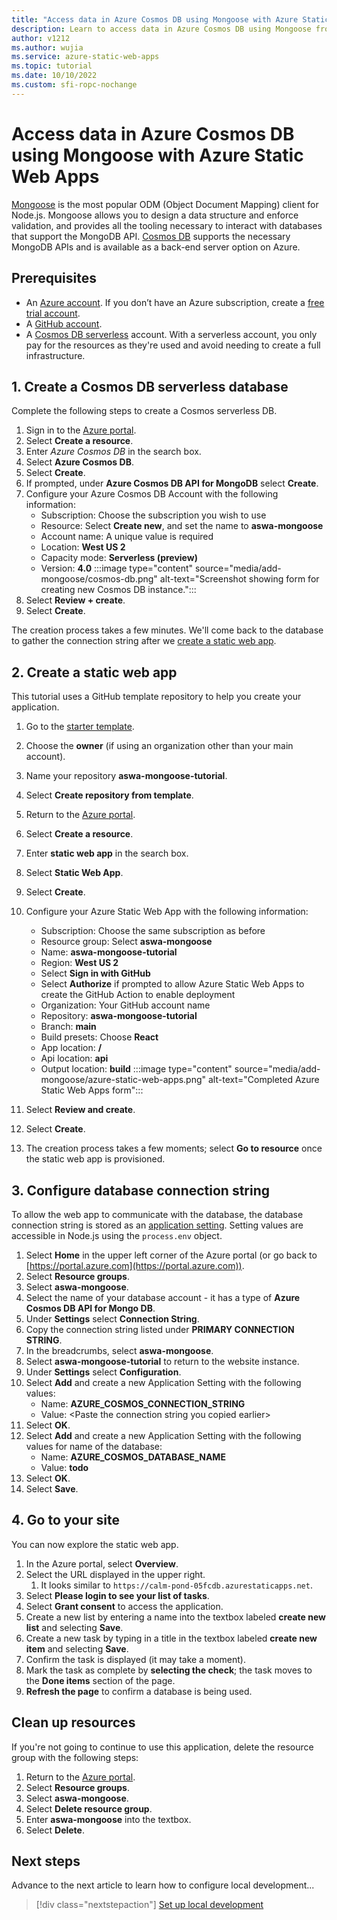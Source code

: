 ```yaml
---
title: "Access data in Azure Cosmos DB using Mongoose with Azure Static Web Apps"
description: Learn to access data in Azure Cosmos DB using Mongoose from an Azure Static Web Apps API function.
author: v1212
ms.author: wujia
ms.service: azure-static-web-apps
ms.topic: tutorial
ms.date: 10/10/2022
ms.custom: sfi-ropc-nochange
---
```


# Access data in Azure Cosmos DB using Mongoose with Azure Static Web Apps

[Mongoose](https://mongoosejs.com/) is the most popular ODM (Object Document Mapping) client for Node.js. Mongoose allows you to design a data structure and enforce validation, and provides all the tooling necessary to interact with databases that support the MongoDB API. [Cosmos DB](/azure/cosmos-db/mongodb-introduction) supports the necessary MongoDB APIs and is available as a back-end server option on Azure.
## Prerequisites

- An [Azure account](https://azure.microsoft.com/pricing/purchase-options/azure-account?cid=msft_learn). If you don’t have an Azure subscription, create a [free trial account](https://azure.microsoft.com/pricing/purchase-options/azure-account?cid=msft_learn).
- A [GitHub account](https://github.com/join).
- A [Cosmos DB serverless](/azure/cosmos-db/serverless) account. With a serverless account, you only pay for the resources as they're used and avoid needing to create a full infrastructure.
## 1. Create a Cosmos DB serverless database

Complete the following steps to create a Cosmos serverless DB.

1. Sign in to the [Azure portal](https://portal.azure.com).
2. Select **Create a resource**.
3. Enter *Azure Cosmos DB* in the search box.
4. Select **Azure Cosmos DB**.
5. Select **Create**.
6. If prompted, under **Azure Cosmos DB API for MongoDB** select **Create**.
7. Configure your Azure Cosmos DB Account with the following information:
    - Subscription: Choose the subscription you wish to use
    - Resource: Select **Create new**, and set the name to **aswa-mongoose**
    - Account name: A unique value is required
    - Location: **West US 2**
    - Capacity mode: **Serverless (preview)**
    - Version: **4.0**
:::image type="content" source="media/add-mongoose/cosmos-db.png" alt-text="Screenshot showing form for creating new Cosmos DB instance.":::
8. Select **Review + create**.
9. Select **Create**.

The creation process takes a few minutes. We'll come back to the database to gather the connection string after we [create a static web app](#2-create-a-static-web-app).

## 2. Create a static web app

This tutorial uses a GitHub template repository to help you create your application.

1. Go to the [starter template](https://github.com/login?return_to=/staticwebdev/mongoose-starter/generate).
2. Choose the **owner** (if using an organization other than your main account).
3. Name your repository **aswa-mongoose-tutorial**.
4. Select **Create repository from template**.
5. Return to the [Azure portal](https://portal.azure.com).
6. Select **Create a resource**.
7. Enter **static web app** in the search box.
8. Select **Static Web App**.
9. Select **Create**.
10. Configure your Azure Static Web App with the following information:
    - Subscription: Choose the same subscription as before
    - Resource group: Select **aswa-mongoose**
    - Name: **aswa-mongoose-tutorial**
    - Region: **West US 2**
    - Select **Sign in with GitHub**
    - Select **Authorize** if prompted to allow Azure Static Web Apps to create the GitHub Action to enable deployment
    - Organization: Your GitHub account name
    - Repository: **aswa-mongoose-tutorial**
    - Branch: **main**
    - Build presets: Choose **React**
    - App location: **/**
    - Api location: **api**
    - Output location: **build**
    :::image type="content" source="media/add-mongoose/azure-static-web-apps.png" alt-text="Completed Azure Static Web Apps form":::

11. Select **Review and create**.
12. Select **Create**.
13. The creation process takes a few moments; select **Go to resource** once the static web app is provisioned.

## 3. Configure database connection string

To allow the web app to communicate with the database, the database connection string is stored as an [application setting](application-settings.yml). Setting values are accessible in Node.js using the `process.env` object.

1. Select **Home** in the upper left corner of the Azure portal (or go back to [https://portal.azure.com](https://portal.azure.com)).
2. Select **Resource groups**.
3. Select **aswa-mongoose**.
4. Select the name of your database account - it has a type of **Azure Cosmos DB API for Mongo DB**.
5. Under **Settings** select **Connection String**.
6. Copy the connection string listed under **PRIMARY CONNECTION STRING**.
7. In the breadcrumbs, select **aswa-mongoose**.
8. Select **aswa-mongoose-tutorial** to return to the website instance.
9. Under **Settings** select **Configuration**.
10. Select **Add** and create a new Application Setting with the following values:
    - Name: **AZURE_COSMOS_CONNECTION_STRING**
    - Value: \<Paste the connection string you copied earlier\>
11. Select **OK**.
12. Select **Add** and create a new Application Setting with the following values for name of the database:
    - Name: **AZURE_COSMOS_DATABASE_NAME**
    - Value: **todo**
13. Select **OK**.
14. Select **Save**.

## 4. Go to your site

You can now explore the static web app.

1. In the Azure portal, select **Overview**.
2. Select the URL displayed in the upper right.
    1. It looks similar to `https://calm-pond-05fcdb.azurestaticapps.net`.
3. Select **Please login to see your list of tasks**.
4. Select **Grant consent** to access the application.
5. Create a new list by entering a name into the textbox labeled **create new list** and selecting **Save**.
6. Create a new task by typing in a title in the textbox labeled **create new item** and selecting **Save**.
7. Confirm the task is displayed (it may take a moment).
8. Mark the task as complete by **selecting the check**; the task moves to the **Done items** section of the page.
9. **Refresh the page** to confirm a database is being used.

## Clean up resources

If you're not going to continue to use this application, delete
the resource group with the following steps:

1. Return to the [Azure portal](https://portal.azure.com).
2. Select **Resource groups**.
3. Select **aswa-mongoose**.
4. Select **Delete resource group**.
5. Enter **aswa-mongoose** into the textbox.
6. Select **Delete**.

## Next steps

Advance to the next article to learn how to configure local development...
> [!div class="nextstepaction"]
> [Set up local development](./local-development.md)
